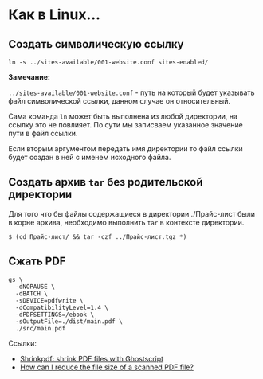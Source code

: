 # Как в Linux...

## Создать символическую ссылку
```shell
ln -s ../sites-available/001-website.conf sites-enabled/
```
**Замечание:**

`../sites-available/001-website.conf` - путь на который будет указывать файл символической ссылки, данном случае он относительный.

Сама команда `ln` может быть выполнена из любой директории, на ссылку это не повлияет. По сути мы записваем указанное значение пути в файл ссылки.

Если вторым аргументом передать имя директории то файл ссылки будет создан в ней с именем исходного файла.

## Создать архив `tar` без родительской директории

Для того что бы файлы содержащиеся в директории ./Прайс-лист были в корне архива, необходимо выполнить `tar` в контексте директории.

```
$ (cd Прайс-лист/ && tar -czf ../Прайс-лист.tgz *)
```

## Сжать PDF

```shell
gs \
  -dNOPAUSE \
  -dBATCH \
  -sDEVICE=pdfwrite \
  -dCompatibilityLevel=1.4 \
  -dPDFSETTINGS=/ebook \
  -sOutputFile=./dist/main.pdf \
  ./src/main.pdf
```
Ссылки:
  - [Shrinkpdf: shrink PDF files with Ghostscript](http://www.alfredklomp.com/programming/shrinkpdf/)
  - [How can I reduce the file size of a scanned PDF file?](https://askubuntu.com/questions/113544/how-can-i-reduce-the-file-size-of-a-scanned-pdf-file)
  
